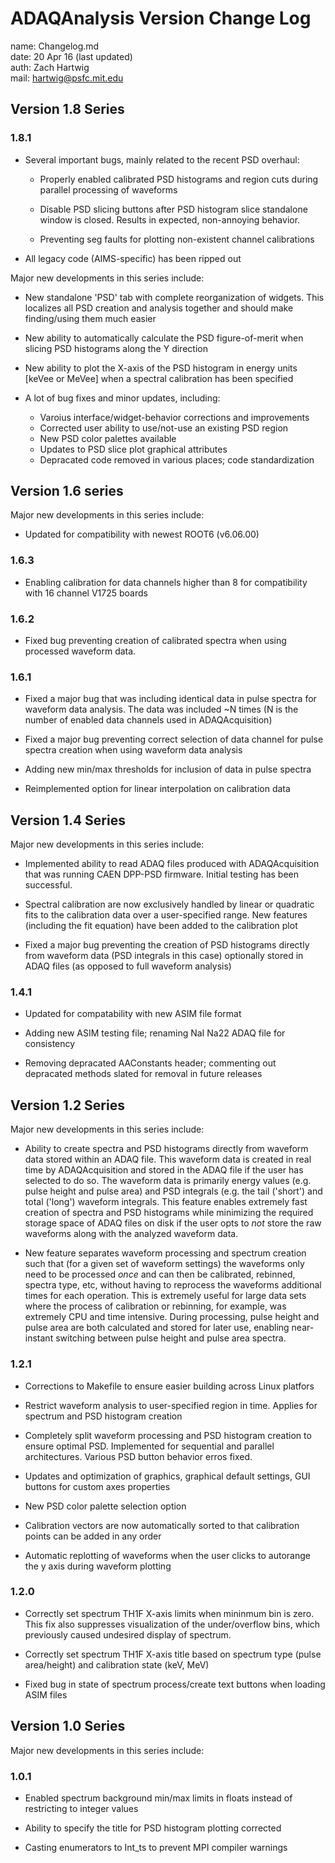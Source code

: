 # ADAQAnalysis Version Change Log

name: Changelog.md  
date: 20 Apr 16 (last updated)  
auth: Zach Hartwig  
mail: hartwig@psfc.mit.edu  

## Version 1.8 Series

### 1.8.1

 - Several important bugs, mainly related to the recent PSD overhaul:

   - Properly enabled calibrated PSD histograms and region cuts during
     parallel processing of waveforms

   - Disable PSD slicing buttons after PSD histogram slice standalone
     window is closed. Results in expected, non-annoying behavior.

   - Preventing seg faults for plotting non-existent channel calibrations

 - All legacy code (AIMS-specific) has been ripped out
 

Major new developments in this series include:

 - New standalone 'PSD' tab with complete reorganization of
   widgets. This localizes all PSD creation and analysis together and
   should make finding/using them much easier

 - New ability to automatically calculate the PSD figure-of-merit when
   slicing PSD histograms along the Y direction

 - New ability to plot the X-axis of the PSD histogram in energy units
   [keVee or MeVee] when a spectral calibration has been specified

 - A lot of bug fixes and minor updates, including:
   - Varoius interface/widget-behavior corrections and improvements
   - Corrected user ability to use/not-use an existing PSD region
   - New PSD color palettes available
   - Updates to PSD slice plot graphical attributes
   - Depracated code removed in various places; code standardization


## Version 1.6 series

Major new developments in this series include:

 - Updated for compatibility with newest ROOT6 (v6.06.00)


### 1.6.3

 - Enabling calibration for data channels higher than 8 for
   compatibility with 16 channel V1725 boards
   

### 1.6.2

 - Fixed bug preventing creation of calibrated spectra when using
   processed waveform data.
   

### 1.6.1

 - Fixed a major bug that was including identical data in pulse
   spectra for waveform data analysis. The data was included ~N times
   (N is the number of enabled data channels used in ADAQAcquisition)

 - Fixed a major bug preventing correct selection of data channel for
   pulse spectra creation when using waveform data analysis

 - Adding new min/max thresholds for inclusion of data in pulse spectra

 - Reimplemented option for linear interpolation on calibration data


## Version 1.4 Series

Major new developments in this series include:

 - Implemented ability to read ADAQ files produced with
   ADAQAcquisition that was running CAEN DPP-PSD firmware. Initial
   testing has been successful.

 - Spectral calibration are now exclusively handled by linear or
   quadratic fits to the calibration data over a user-specified
   range. New features (including the fit equation) have been added to
   the calibration plot

 - Fixed a major bug preventing the creation of PSD histograms
   directly from waveform data (PSD integrals in this case) optionally
	stored in ADAQ files (as opposed to full waveform analysis)

### 1.4.1

 - Updated for compatability with new ASIM file format

 - Adding new ASIM testing file; renaming NaI Na22 ADAQ file for consistency

 - Removing depracated AAConstants header; commenting out depracated
   methods slated for removal in future releases


## Version 1.2 Series

Major new developments in this series include:

 - Ability to create spectra and PSD histograms directly from waveform
   data stored within an ADAQ file. This waveform data is created in
   real time by ADAQAcquisition and stored in the ADAQ file if the
   user has selected to do so. The waveform data is primarily energy
   values (e.g. pulse height and pulse area) and PSD integrals
   (e.g. the tail ('short') and total ('long') waveform integrals.
   This feature enables extremely fast creation of spectra and PSD
   histograms while minimizing the required storage space of ADAQ
   files on disk if the user opts to *not* store the raw waveforms
   along with the analyzed waveform data.

 - New feature separates waveform processing and spectrum creation
   such that (for a given set of waveform settings) the waveforms only
   need to be processed *once* and can then be calibrated, rebinned,
   spectra type, etc, without having to reprocess the waveforms
   additional times for each operation. This is extremely useful for
   large data sets where the process of calibration or rebinning, for
   example, was extremely CPU and time intensive. During processing,
   pulse height and pulse area are both calculated and stored for
   later use, enabling near-instant switching between pulse height and
   pulse area spectra.

### 1.2.1

 - Corrections to Makefile to ensure easier building across Linux platfors

 - Restrict waveform analysis to user-specified region in
   time. Applies for spectrum and PSD histogram creation

 - Completely split waveform processing and PSD histogram creation to
   ensure optimal PSD. Implemented for sequential and parallel
   architectures. Various PSD button behavior erros fixed.

 - Updates and optimization of graphics, graphical default settings,
   GUI buttons for custom axes properties

 - New PSD color palette selection option

 - Calibration vectors are now automatically sorted to that
   calibration points can be added in any order

 - Automatic replotting of waveforms when the user clicks to autorange
   the y axis during waveform plotting
   	 
### 1.2.0

 - Correctly set spectrum TH1F X-axis limits when mininmum bin is
   zero. This fix also suppresses visualization of the under/overflow
   bins, which previously caused undesired display of spectrum.

 - Correctly set spectrum TH1F X-axis title based on spectrum type
   (pulse area/height) and calibration state (keV, MeV)

 - Fixed bug in state of spectrum process/create text buttons when
   loading ASIM files


## Version 1.0 Series

Major new developments in this series include:

### 1.0.1

 - Enabled spectrum background min/max limits in floats instead of
   restricting to integer values

 - Ability to specify the title for PSD histogram plotting corrected

 - Casting enumerators to Int_ts to prevent MPI compiler warnings
